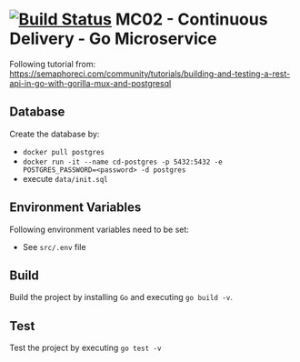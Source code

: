# [![Build Status](https://travis-ci.com/danielxbauer/mc02-cd-go-microservice.svg?branch=main)](https://travis-ci.com/danielxbauer/mc02-cd-go-microservice) MC02 - Continuous Delivery - Go Microservice
Following tutorial from: https://semaphoreci.com/community/tutorials/building-and-testing-a-rest-api-in-go-with-gorilla-mux-and-postgresql

## Database
Create the database by:
* `docker pull postgres`
* `docker run -it --name cd-postgres -p 5432:5432 -e POSTGRES_PASSWORD=<password> -d postgres`
* execute `data/init.sql`

## Environment Variables
Following environment variables need to be set:
* See `src/.env` file

## Build
Build the project by installing `Go` and executing `go build -v`.

## Test
Test the project by executing `go test -v`